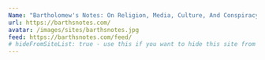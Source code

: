 ```yaml
---
Name: "Bartholomew's Notes: On Religion, Media, Culture, And Conspiracy Theories"
url: https://barthsnotes.com/
avatar: /images/sites/barthsnotes.jpg
feed: https://barthsnotes.com/feed/
# hideFromSiteList: true - use this if you want to hide this site from the list of sites on this page: https://eleventy-m10y.lkmt.us/sites/
---
```

